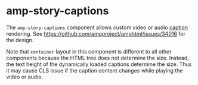 # amp-story-captions

The `amp-story-captions` component allows custom video or audio [caption](https://developer.mozilla.org/en-US/docs/Web/Guide/Audio_and_video_delivery/Adding_captions_and_subtitles_to_HTML5_video) rendering. See https://github.com/ampproject/amphtml/issues/34016 for the design.

Note that `container` layout in this component is different to all other components because the HTML tree does not determine the size. Instead, the text height of the dynamically loaded captions determine the size. Thus it may cause CLS issue if the caption content changes while playing the video or audio.
